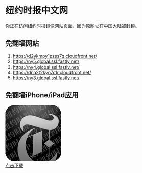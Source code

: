 <h1>纽约时报中文网</h1>
<p>你正在访问纽约时报镜像网站页面，因为原网址在中国大陆被封锁。</p>
<h2>免翻墙网站</h2>
<ol>
<li><a href="https://d2ykmpy1pzss7q.cloudfront.net/" target="1">https://d2ykmpy1pzss7q.cloudfront.net/</a></li>
<li><a href="https://ny5.global.ssl.fastly.net/" target="2">https://ny5.global.ssl.fastly.net/</a></li>
<li><a href="https://ny4.global.ssl.fastly.net/" target="3">https://ny4.global.ssl.fastly.net/</a></li>
<li><a href="https://dna2t2kyn7c1r.cloudfront.net/" target="4">https://dna2t2kyn7c1r.cloudfront.net/</a></li>
<li><a href="https://ny3.global.ssl.fastly.net/" target="5">https://ny3.global.ssl.fastly.net/</a></li>
</ol>
<h2>免翻墙iPhone/iPad应用</h2>
<p>
	<a href="https://itunes.apple.com/cn/app/niu-yue-shi-bao-zhong-wen-wang/id807498298?mt=8">
		<img src="icon175x175.jpeg" />
		<br/>点击下载
	</a>
</p>